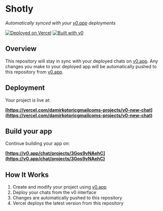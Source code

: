 # Shotly

*Automatically synced with your [v0.app](https://v0.app) deployments*

[![Deployed on Vercel](https://img.shields.io/badge/Deployed%20on-Vercel-black?style=for-the-badge&logo=vercel)](https://vercel.com/damirkotoricgmailcoms-projects/v0-new-chat)
[![Built with v0](https://img.shields.io/badge/Built%20with-v0.app-black?style=for-the-badge)](https://v0.app/chat/projects/3Gos9vNAehC)

## Overview

This repository will stay in sync with your deployed chats on [v0.app](https://v0.app).
Any changes you make to your deployed app will be automatically pushed to this repository from [v0.app](https://v0.app).

## Deployment

Your project is live at:

**[https://vercel.com/damirkotoricgmailcoms-projects/v0-new-chat](https://vercel.com/damirkotoricgmailcoms-projects/v0-new-chat)**

## Build your app

Continue building your app on:

**[https://v0.app/chat/projects/3Gos9vNAehC](https://v0.app/chat/projects/3Gos9vNAehC)**

## How It Works

1. Create and modify your project using [v0.app](https://v0.app)
2. Deploy your chats from the v0 interface
3. Changes are automatically pushed to this repository
4. Vercel deploys the latest version from this repository
